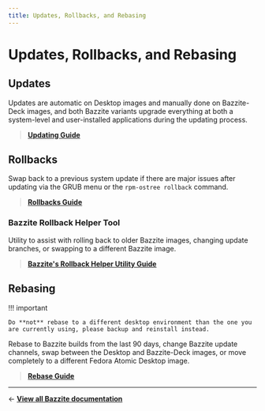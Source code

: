 ```yaml
---
title: Updates, Rollbacks, and Rebasing
---
```


<!-- ANCHOR: METADATA -->
<!--{"url_discourse": "https://universal-blue.discourse.group/docs?topic=36", "fetched_at": "2024-09-03 16:43:15.473615+00:00"}-->
<!-- ANCHOR_END: METADATA -->

# Updates, Rollbacks, and Rebasing

## Updates

Updates are automatic on Desktop images and manually done on Bazzite-Deck images, and both Bazzite variants upgrade everything at both a system-level and user-installed applications during the updating process.

> [**Updating Guide**](./updating_guide.md)

## Rollbacks

Swap back to a previous system update if there are major issues after updating via the GRUB menu or the `rpm-ostree rollback` command.

> [**Rollbacks Guide**](./rolling_back_system_updates.md)


### Bazzite Rollback Helper Tool

Utility to assist with rolling back to older Bazzite images, changing update branches, or swapping to a different Bazzite image.

> [**Bazzite's Rollback Helper Utility Guide**](./bazzite_rollback_helper.md)

## Rebasing

!!! important

    Do **not** rebase to a different desktop environment than the one you are currently using, please backup and reinstall instead.

Rebase to Bazzite builds from the last 90 days, change Bazzite update channels, swap between the Desktop and Bazzite-Deck images, or move completely to a different Fedora Atomic Desktop image.

> [**Rebase Guide**](./rebase_guide.md)

<hr>

← [**View all Bazzite documentation**](../../index.md)
